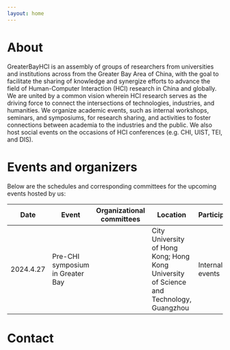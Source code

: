 ```yaml
---
layout: home
---
```


# About
GreaterBayHCI is an assembly of groups of researchers from universities and institutions across from the Greater Bay Area of China, with the goal to facilitate the sharing of knowledge and synergize efforts to advance the field of Human-Computer Interaction (HCI) research in China and globally. We are united by a common vision wherein HCI research serves as the driving force to connect the intersections of technologies, industries, and humanities. We organize academic events, such as internal workshops, seminars, and symposiums, for research sharing, and activities to foster connections between academia to the industries and the public. We also host social events on the occasions of HCI conferences (e.g. CHI, UIST, TEI, and DIS).

# Events and organizers
Below are the schedules and corresponding committees for the upcoming events hosted by us:

| Date | Event | Organizational committees | Location | Participation  |
| --- | --- | --- | --- | --- |
| 2024.4.27 | Pre-CHI symposium in Greater Bay | | City University of Hong Kong; Hong Kong University of Science and Technology, Guangzhou | Internal events |

# Contact